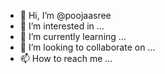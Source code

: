 - 👋 Hi, I’m @poojaasree
- 👀 I’m interested in ...
- 🌱 I’m currently learning ...
- 💞️ I’m looking to collaborate on ...
- 📫 How to reach me ...

<!---
poojaasree/poojaasree is a ✨ special ✨ repository because its `README.md` (this file) appears on your GitHub profile.
You can click the Preview link to take a look at your changes.
--->
